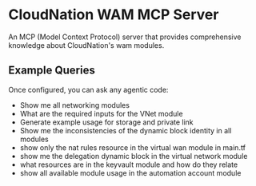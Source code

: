 # CloudNation WAM MCP Server

An MCP (Model Context Protocol) server that provides comprehensive knowledge about CloudNation's wam modules.

## Example Queries

Once configured, you can ask any agentic code:

- Show me all networking modules
- What are the required inputs for the VNet module
- Generate example usage for storage and private link
- Show me the inconsistencies of the dynamic block identity in all modules
- show only the nat rules resource in the virtual wan module in main.tf
- show me the delegation dynamic block in the virtual network module
- what resources are in the keyvault module and how do they relate
- show all available module usage in the automation account module
